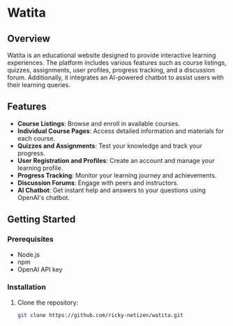 # Watita

## Overview
Watita is an educational website designed to provide interactive learning experiences. The platform includes various features such as course listings, quizzes, assignments, user profiles, progress tracking, and a discussion forum. Additionally, it integrates an AI-powered chatbot to assist users with their learning queries.

## Features
- **Course Listings**: Browse and enroll in available courses.
- **Individual Course Pages**: Access detailed information and materials for each course.
- **Quizzes and Assignments**: Test your knowledge and track your progress.
- **User Registration and Profiles**: Create an account and manage your learning profile.
- **Progress Tracking**: Monitor your learning journey and achievements.
- **Discussion Forums**: Engage with peers and instructors.
- **AI Chatbot**: Get instant help and answers to your questions using OpenAI's chatbot.

## Getting Started
### Prerequisites
- Node.js
- npm
- OpenAI API key

### Installation
1. Clone the repository:
   ```bash
   git clone https://github.com/ricky-netizen/watita.git
